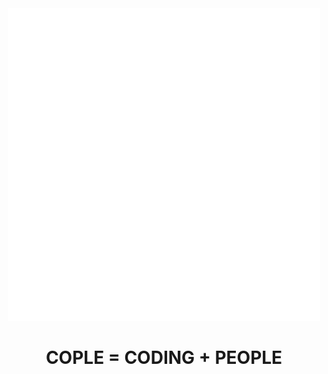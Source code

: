 <div align="center">
  
  <img src="/Cople_Logo_White.png" width="500" height="500">
  
  <h1>COPLE = CODING + PEOPLE</h1>
  
</div>
